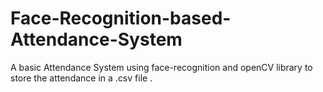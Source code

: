 # Face-Recognition-based-Attendance-System
A basic Attendance System using face-recognition and openCV library to store the attendance in a .csv file .
